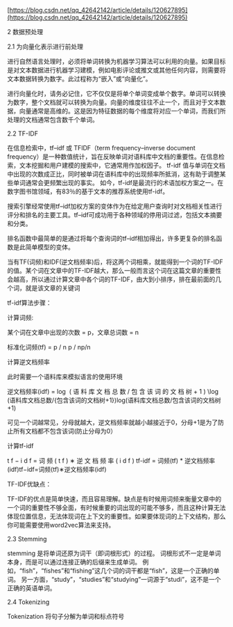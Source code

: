 [https://blog.csdn.net/qq_42642142/article/details/120627895](https://blog.csdn.net/qq_42642142/article/details/120627895)

2 数据预处理

2.1 为向量化表示进行前处理

进行自然语言处理时，必须将单词转换为机器学习算法可以利用的向量。如果目标是对文本数据进行机器学习建模，例如电影评论或推文或其他任何内容，则需要将文本数据转换为数字。此过程称为“嵌入”或“向量化”。

进行向量化时，请务必记住，它不仅仅是将单个单词变成单个数字。单词可以转换为数字，整个文档就可以转换为向量。向量的维度往往不止一个，而且对于文本数据，向量通常是高维的。这是因为特征数据的每个维度将对应一个单词，而我们所处理的文档通常包含数千个单词。

2.2 TF-IDF

在信息检索中，tf–idf 或 TFIDF（term frequency–inverse document frequency）是一种数值统计，旨在反映单词对语料库中文档的重要性。在信息检索，文本挖掘和用户建模的搜索中，它通常用作加权因子。 tf-idf 值与单词在文档中出现的次数成正比，同时被单词在语料库中的出现频率所抵消，这有助于调整某些单词通常会更频繁出现的事实。 如今，tf-idf是最流行的术语加权方案之一。在数字图书馆领域，有83％的基于文本的推荐系统使用tf-idf。

搜索引擎经常使用tf–idf加权方案的变体作为在给定用户查询时对文档相关性进行评分和排名的主要工具。tf–idf可成功用于各种领域的停用词过滤，包括文本摘要和分类。

排名函数中最简单的是通过将每个查询词的tf–idf相加得出，许多更复杂的排名函数是此简单模型的变体。

当有TF(词频)和IDF(逆文档频率)后，将这两个词相乘，就能得到一个词的TF-IDF的值。某个词在文章中的TF-IDF越大，那么一般而言这个词在这篇文章的重要性会越高，所以通过计算文章中各个词的TF-IDF，由大到小排序，排在最前面的几个词，就是该文章的关键词

tf-idf算法步骤：

计算词频:

某个词在文章中出现的次数 = p，文章总词数 = n

标准化词频(tf) = p / n p / np/n

计算逆文档频率

此时需要一个语料库来模拟语言的使用环境

逆文档频率(idf) = log ⁡ ( 语 料 库 文 档 总 数 / 包 含 该 词 的 文 档 树 + 1 ) \log (语料库文档总数/{包含该词的文档树+1})log(语料库文档总数/包含该词的文档树+1)

可见一个词越常见，分母就越大，逆文档频率就越小越接近于0，分母+1是为了防止所有文档都不包含该词(防止分母为0）

计算tf-idf

t f − i d f = 词 频 ( t f ) ∗ 逆 文 档 频 率 ( i d f ) tf-idf = 词频(tf) * 逆文档频率(idf)tf−idf=词频(tf)∗逆文档频率(idf)

TF-IDF优缺点：

TF-IDF的优点是简单快速，而且容易理解。缺点是有时候用词频来衡量文章中的一个词的重要性不够全面，有时候重要的词出现的可能不够多，而且这种计算无法体现位置信息，无法体现词在上下文的重要性。如果要体现词的上下文结构，那么你可能需要使用word2vec算法来支持。

2.3 Stemming

stemming 是将单词还原为词干（即词根形式）的过程。 词根形式不一定是单词本身，而是可以通过连接正确的后缀来生成单词。 例如，“fish”，“fishes”和“fishing”这几个词的词干都是“fish”，这是一个正确的单词。 另一方面，“study”，“studies”和“studying”一词源于“studi”，这不是一个正确的英语单词。

2.4 Tokenizing

Tokenization 将句子分解为单词和标点符号